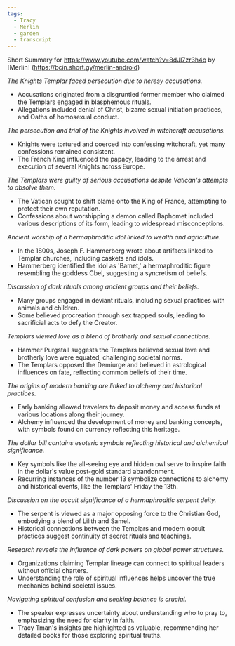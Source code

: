 ```yaml
---
tags:
  - Tracy
  - Merlin
  - garden
  - transcript
---
```

Short Summary for https://www.youtube.com/watch?v=8dJI7zr3h4o by [Merlin] (https://bcin.short.gy/merlin-android)

*The Knights Templar faced persecution due to heresy accusations.*
- Accusations originated from a disgruntled former member who claimed the Templars engaged in blasphemous rituals.
- Allegations included denial of Christ, bizarre sexual initiation practices, and Oaths of homosexual conduct.

*The persecution and trial of the Knights involved in witchcraft accusations.*
- Knights were tortured and coerced into confessing witchcraft, yet many confessions remained consistent.
- The French King influenced the papacy, leading to the arrest and execution of several Knights across Europe.

*The Templars were guilty of serious accusations despite Vatican's attempts to absolve them.*
- The Vatican sought to shift blame onto the King of France, attempting to protect their own reputation.
- Confessions about worshipping a demon called Baphomet included various descriptions of its form, leading to widespread misconceptions.

*Ancient worship of a hermaphroditic idol linked to wealth and agriculture.*
- In the 1800s, Joseph F. Hammerberg wrote about artifacts linked to Templar churches, including caskets and idols.
- Hammerberg identified the idol as 'Bamet,' a hermaphroditic figure resembling the goddess Cbel, suggesting a syncretism of beliefs.

*Discussion of dark rituals among ancient groups and their beliefs.*
- Many groups engaged in deviant rituals, including sexual practices with animals and children.
- Some believed procreation through sex trapped souls, leading to sacrificial acts to defy the Creator.

*Templars viewed love as a blend of brotherly and sexual connections.*
- Hammer Purgstall suggests the Templars believed sexual love and brotherly love were equated, challenging societal norms.
- The Templars opposed the Demiurge and believed in astrological influences on fate, reflecting common beliefs of their time.

*The origins of modern banking are linked to alchemy and historical practices.*
- Early banking allowed travelers to deposit money and access funds at various locations along their journey.
- Alchemy influenced the development of money and banking concepts, with symbols found on currency reflecting this heritage.

*The dollar bill contains esoteric symbols reflecting historical and alchemical significance.*
- Key symbols like the all-seeing eye and hidden owl serve to inspire faith in the dollar's value post-gold standard abandonment.
- Recurring instances of the number 13 symbolize connections to alchemy and historical events, like the Templars' Friday the 13th.

*Discussion on the occult significance of a hermaphroditic serpent deity.*
- The serpent is viewed as a major opposing force to the Christian God, embodying a blend of Lilith and Samel.
- Historical connections between the Templars and modern occult practices suggest continuity of secret rituals and teachings.

*Research reveals the influence of dark powers on global power structures.*
- Organizations claiming Templar lineage can connect to spiritual leaders without official charters.
- Understanding the role of spiritual influences helps uncover the true mechanics behind societal issues.

*Navigating spiritual confusion and seeking balance is crucial.*
- The speaker expresses uncertainty about understanding who to pray to, emphasizing the need for clarity in faith.
- Tracy Tman's insights are highlighted as valuable, recommending her detailed books for those exploring spiritual truths.

